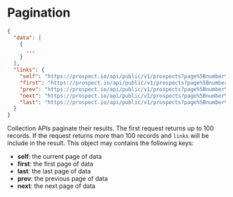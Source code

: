 # Pagination

```json
{
  "data": [
    {
      ...
    }
  ],
  "links": {
    "self": "https://prospect.io/api/public/v1/prospects?page%5Bnumber%5D=2&page%5Bsize%5D=1",
    "first": "https://prospect.io/api/public/v1/prospects?page%5Bnumber%5D=1&page%5Bsize%5D=1",
    "prev": "https://prospect.io/api/public/v1/prospects?page%5Bnumber%5D=1&page%5Bsize%5D=1",
    "next": "https://prospect.io/api/public/v1/prospects?page%5Bnumber%5D=3&page%5Bsize%5D=1",
    "last": "https://prospect.io/api/public/v1/prospects?page%5Bnumber%5D=2203&page%5Bsize%5D=1"
  }
}
```

Collection APIs paginate their results. The first request returns up to 100 records. If the request returns more than 100 records and `links` will be include in the result. This object may contains the following keys:

* **self**: the current page of data
* **first**: the first page of data
* **last**: the last page of data
* **prev**: the previous page of data
* **next**: the next page of data
